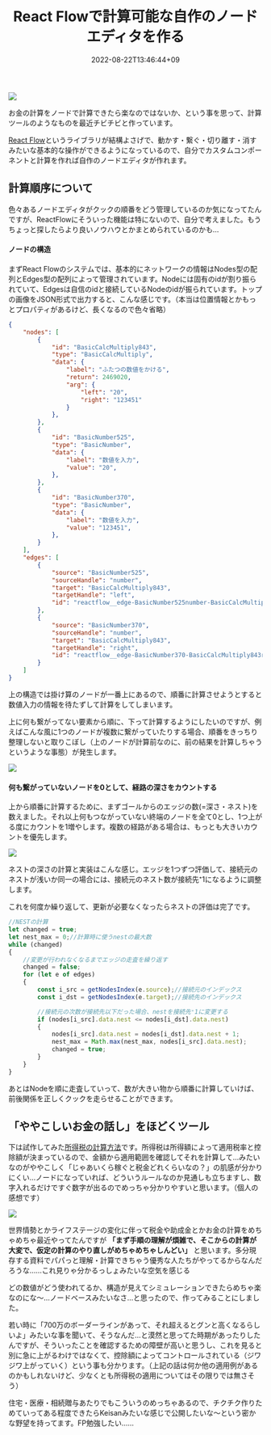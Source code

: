 ﻿---
title: React Flowで計算可能な自作のノードエディタを作る
date: "2022-08-22T13:46:44+09"
image: "220822_reactflow-calc/2022-08-22-15-06-37.png"
thumbnail: "2022-08-22-15-06-37.png"
tags: ["React", "JS/TS"]
---

![](flow.gif)

お金の計算をノードで計算できたら楽なのではないか、という事を思って、計算ツールのようなものを最近チビチビと作っています。

[React Flow](https://reactflow.dev/)というライブラリが結構よさげで、動かす・繋ぐ・切り離す・消すみたいな基本的な操作ができるようになっているので、自分でカスタムコンポーネントと計算を作れば自作のノードエディタが作れます。

## 計算順序について

色々あるノードエディタがクックの順番をどう管理しているのか気になってたんですが、ReactFlowにそういった機能は特にないので、自分で考えました。もうちょっと探したらより良いノウハウとかまとめられているのかも…

#### ノードの構造

まずReact Flowのシステムでは、基本的にネットワークの情報はNodes<any>型の配列とEdges<any>型の配列によって管理されています。Nodeには固有のidが割り振られていて、Edgesは自信のidと接続しているNodeのidが振られています。トップの画像をJSON形式で出力すると、こんな感じです。（本当は位置情報とかもっとプロパティがあるけど、長くなるので色々省略）

```json
{
    "nodes": [
        {
            "id": "BasicCalcMultiply843",
            "type": "BasicCalcMultiply",
            "data": {
                "label": "ふたつの数値をかける",
                "return": 2469020,
                "arg": {
                    "left": "20",
                    "right": "123451"
                }
            },
        },
        {
            "id": "BasicNumber525",
            "type": "BasicNumber",
            "data": {
                "label": "数値を入力",
                "value": "20",
            },
        },
        {
            "id": "BasicNumber370",
            "type": "BasicNumber",
            "data": {
                "label": "数値を入力",
                "value": "123451",
            },
        }
    ],
    "edges": [
        {
            "source": "BasicNumber525",
            "sourceHandle": "number",
            "target": "BasicCalcMultiply843",
            "targetHandle": "left",
            "id": "reactflow__edge-BasicNumber525number-BasicCalcMultiply843left"
        },
        {
            "source": "BasicNumber370",
            "sourceHandle": "number",
            "target": "BasicCalcMultiply843",
            "targetHandle": "right",
            "id": "reactflow__edge-BasicNumber370-BasicCalcMultiply843right"
        }
    ]
}
```

上の構造では掛け算のノードが一番上にあるので、順番に計算させようとすると数値入力の情報を待たずして計算をしてしまいます。

上に何も繋がってない要素から順に、下って計算するようにしたいのですが、例えばこんな風に1つのノードが複数に繋がっていたりする場合、順番をきっちり整理しないと取りこぼし（上のノードが計算前なのに、前の結果を計算しちゃうというような事態）が発生します。

![](2022-08-22-15-18-38.png)

#### 何も繋がっていないノードを0として、経路の深さをカウントする

上から順番に計算するために、まずゴールからのエッジの数(=深さ・ネスト)を数えました。それ以上何もつながっていない終端のノードを全て0とし、1つ上がる度にカウントを1増やします。複数の経路がある場合は、もっとも大きいカウントを優先します。

![](2022-08-22-15-26-14.png)

ネストの深さの計算と実装はこんな感じ。エッジを1つずつ評価して、接続元のネストが浅いか同一の場合には、接続元のネスト数が接続先⁺1になるように調整します。

これを何度か繰り返して、更新が必要なくなったらネストの評価は完了です。

```typescript
//NESTの計算
let changed = true;
let nest_max = 0;//計算時に使うnestの最大数
while (changed)
{
    //変更が行われなくなるまでエッジの走査を繰り返す
    changed = false;
    for (let e of edges)
    {
        const i_src = getNodesIndex(e.source);//接続元のインデックス
        const i_dst = getNodesIndex(e.target);//接続先のインデックス

        //接続元の次数が接続先以下だった場合、nestを接続先⁺1に変更する
        if (nodes[i_src].data.nest <= nodes[i_dst].data.nest)
        {
            nodes[i_src].data.nest = nodes[i_dst].data.nest + 1;
            nest_max = Math.max(nest_max, nodes[i_src].data.nest);
            changed = true;
        }
    }
}
```

あとはNodeを順に走査していって、数が大きい物から順番に計算していけば、前後関係を正しくクックを走らせることができます。

## 「ややこしいお金の話し」をほどくツール

下は試作してみた[所得税の計算方法](https://www.nta.go.jp/taxes/shiraberu/taxanswer/shotoku/2260.htm)です。所得税は所得額によって適用税率と控除額が決まっているので、金額から適用範囲を確認してそれを計算して…みたいなのがややこしく「じゃあいくら稼ぐと税金どれくらいなの？」の肌感が分かりにくい…ノードになっていれば、どういうルールなのか見通しも立ちますし、数字入れるだけですぐ数字が出るのでめっちゃ分かりやすいと思います。（個人の感想です）

![](shotoku.gif)

世界情勢とかライフステージの変化に伴って税金や助成金とかお金の計算をめちゃめちゃ最近やってたんですが **「まず手順の理解が煩雑で、そこからの計算が大変で、仮定の計算のやり直しがめちゃめちゃしんどい」** と思います。多分現存する資料でパパっと理解・計算できちゃう優秀な人たちがやってるからなんだろうな……これ見りゃ分かるっしょみたいな空気を感じる

どの数値がどう使われてるか、構造が見えてシミュレーションできたらめちゃ楽なのにな～…ノードベースみたいなさ…と思ったので、作ってみることにしました。

若い時に「700万のボーダーラインがあって、それ超えるとグンと高くなるらしいよ」みたいな事を聞いて、そうなんだ…と漠然と思ってた時期があったりしたんですが、そういったことを確認するための障壁が高いと思うし、これを見ると別に急に上がるわけではなくて、控除額によってコントロールされている（ジワジワ上がっていく）という事も分かります。（上記の話は何か他の適用例があるのかもしれないけど、少なくとも所得税の適用についてはその限りでは無さそう）

住宅・医療・相続贈与あたりでもこういうのめっちゃあるので、チクチク作りためていってある程度できたらKeisanみたいな感じで公開したいな～という密かな野望を持ってます。FP勉強したい……